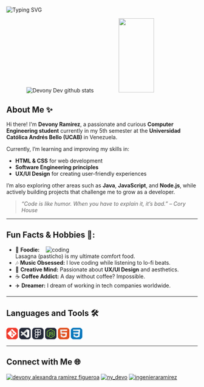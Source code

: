 # 

![Typing SVG](https://readme-typing-svg.herokuapp.com/?color=c27ba0&size=35&center=true&vCenter=true&width=1000&lines=Hi+♡;I'm+Devony+Ramirez;Welcome!)

<!-------------------------------------------------------------------------------------------------------------------------------------------------------->
<div align="center">  
  <img width="49%" height="195px" src="https://github-readme-stats.vercel.app/api?username=deboplata&show_icons=true&count_private=true&hide_border=true&title_color=c27ba0&icon_color=c27ba0&text_color=FFFFFF&bg_color=0d1117" alt="Devony Dev github stats" />
  
  <img width="43%" height="195px" src="https://github-readme-stats.vercel.app/api/top-langs/?username=deboplata&layout=compact&hide_border=true&title_color=c27ba0&text_color=FFFFFF&bg_color=0d1117" />
</div> 
<!-------------------------------------------------------------------------------------------------------------------------------------------------------->

## About Me ✨
Hi there! I'm **Devony Ramirez**, a passionate and curious **Computer Engineering student** currently in my 5th semester at the **Universidad Católica Andrés Bello (UCAB)** in Venezuela.    

Currently, I’m learning and improving my skills in:  
- **HTML & CSS** for web development  
- **Software Engineering principles**  
- **UX/UI Design** for creating user-friendly experiences  

I’m also exploring other areas such as **Java**, **JavaScript**, and **Node.js**, while actively building projects that challenge me to grow as a developer.  

> _“Code is like humor. When you have to explain it, it’s bad.” – Cory House_

---
## Fun Facts & Hobbies 🎀:
<img align="right" alt="coding" width="400" src="https://media1.giphy.com/media/v1.Y2lkPTc5MGI3NjExYzFkZ3c0MTVkNHJwOTljdTNsMHBwZmgxdXpmbHc5azEzYW9nZG4wcSZlcD12MV9pbnRlcm5hbF9naWZfYnlfaWQmY3Q9Zw/MDJ9IbxxvDUQM/giphy.gif">

- 🍝 **Foodie:** Lasagna (pasticho) is my ultimate comfort food.  
- 🎶 **Music Obsessed:** I love coding while listening to lo-fi beats.  
- 🎨 **Creative Mind:** Passionate about **UX/UI Design** and aesthetics.  
- ☕ **Coffee Addict:** A day without coffee? Impossible.  
- ✈️ **Dreamer:** I dream of working in tech companies worldwide.  

---
## Languages and Tools 🛠️
<p align="left">
<img src="https://github.com/tandpfun/skill-icons/blob/main/icons/Git.svg" width="30" title="Git">  
<img src="https://github.com/tandpfun/skill-icons/blob/main/icons/VSCode-Dark.svg" width="30" title="VSCode">  
<img src="https://github.com/tandpfun/skill-icons/blob/main/icons/Figma-Dark.svg" width="30" title="Figma">   
<img src="https://github.com/tandpfun/skill-icons/blob/main/icons/NodeJS-Dark.svg" width="30" title="NodeJs"> 
<img src="https://github.com/tandpfun/skill-icons/blob/main/icons/HTML.svg" width="30" title="HTML"> 
<img src="https://github.com/tandpfun/skill-icons/blob/main/icons/CSS.svg" width="30" title="CSS">
</p>

---

## Connect with Me 🌐
<p align="left">
<a href="https://ve.linkedin.com/in/devony-alexandra-ramírez-figueroa-b9153b2a4?original_referer=https%3A%2F%2Fwww.google.com%2F" target="blank"><img align="center" src="https://raw.githubusercontent.com/rahuldkjain/github-profile-readme-generator/master/src/images/icons/Social/linked-in-alt.svg" alt="devony alexandra ramirez figueroa" height="30" width="40" /></a>
<a href="https://instagram.com/ny_devo" target="blank"><img align="center" src="https://raw.githubusercontent.com/rahuldkjain/github-profile-readme-generator/master/src/images/icons/Social/instagram.svg" alt="ny_devo" height="30" width="40" /></a>
<a href="https://www.youtube.com/@IngenieraRamirez" target="blank"><img align="center" src="https://raw.githubusercontent.com/rahuldkjain/github-profile-readme-generator/master/src/images/icons/Social/youtube.svg" alt="ingenieraramirez" height="30" width="40" /></a>
</p>
